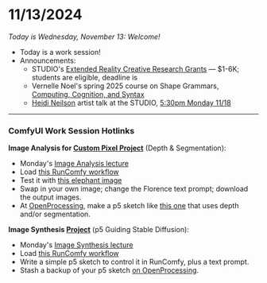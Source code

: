# 11/13/2024

*Today is Wednesday, November 13: Welcome!*

* Today is a work session!
* Announcements: 
  * STUDIO's [Extended Reality Creative Research Grants](https://studioforcreativeinquiry.org/news-item/xrtcstudio) — $1-6K; students are eligible, deadline is 
  * Vernelle Noel's spring 2025 course on Shape Grammars, [Computing, Cognition, and Syntax](images/vernelle_noel_spring_2025_course.pdf)
  * [Heidi Neilson](https://heidineilson.com/) artist talk at the STUDIO, [5:30pm Monday 11/18](https://studioforcreativeinquiry.org/events/positioning-exercises) 


--- 

### ComfyUI Work Session Hotlinks

**Image Analysis for [Custom Pixel Project](https://github.com/golanlevin/60-212/blob/main/2024/assignments/assignment_9.md#94-comfyui-1-custom-pixelai)** (Depth & Segmentation):

* Monday's [Image Analysis lecture](../../lectures/comfy/image_analysis/readme.md)
* Load [this RunComfy workflow](https://github.com/golanlevin/60-212/blob/main/lectures/comfy/image_analysis/workflows/3_image_depth_and_segmentation.json)
* Test it with [this elephant image](https://github.com/golanlevin/60-212/blob/main/lectures/comfy/image_analysis/input/original_rgb.png)
* Swap in your own image; change the Florence text prompt; download the output images.
* At [OpenProcessing](https://openprocessing.org/class/93074/#/c/94907), make a p5 sketch like [this one](https://openprocessing.org/sketch/2440728) that uses depth and/or segmentation.


**Image Synthesis [Project](https://github.com/golanlevin/60-212/blob/main/2024/assignments/assignment_9.md#95-comfyui-2-p5-in-comfy)** (p5 Guiding Stable Diffusion):

* Monday's [Image Synthesis lecture](../../lectures/comfy/image_synthesis/readme.md)
* Load [this RunComfy workflow](https://github.com/golanlevin/60-212/blob/main/lectures/comfy/image_synthesis/workflows/p5-in-comfy.json)
* Write a simple p5 sketch to control it in RunComfy, plus a text prompt. 
* Stash a backup of your p5 sketch [on OpenProcessing](https://openprocessing.org/class/93074/#/c/94911).